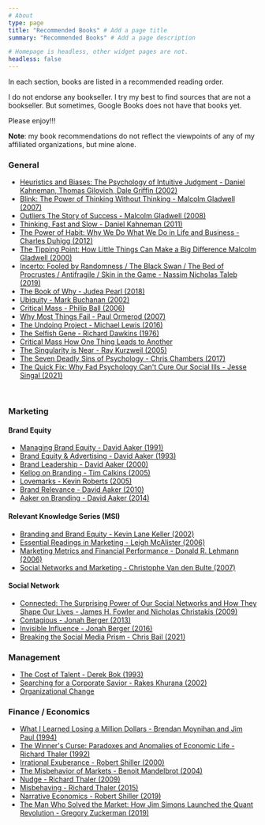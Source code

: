 ```yaml
---
# About
type: page
title: "Recommended Books" # Add a page title
summary: "Recommended Books" # Add a page description

# Homepage is headless, other widget pages are not.
headless: false
---
```


In each section, books are listed in a recommended reading order.  

I do not endorse any bookseller. I try my best to find sources that are not a bookseller. But sometimes, Google Books does not have that books yet.  

Please enjoy!!!

**Note**: my book recommendations do not reflect the viewpoints of any of my affiliated organizations, but mine alone.  

### General

 * [Heuristics and Biases: The Psychology of Intuitive Judgment - Daniel Kahneman, Thomas Gilovich, Dale Griffin (2002)](https://www.google.com/books/edition/Heuristics_and_Biases/FfTVDY-zrCoC?)
 * [Blink: The Power of Thinking Without Thinking - Malcolm Gladwell (2007)](https://books.google.com/books/about/Blink.html?id=VKGbb1hg8JAC)
 * [Outliers The Story of Success - Malcolm Gladwell (2008)](https://www.google.com/books/edition/Outliers/3NSImqqnxnkC)
 * [Thinking, Fast and Slow - Daniel Kahneman (2011)](https://books.google.com/books/about/Thinking_Fast_and_Slow.html?id=ZuKTvERuPG8C)
 * [The Power of Habit: Why We Do What We Do in Life and Business - Charles Duhigg (2012)](https://books.google.com/books/about/The_Power_of_Habit.html?id=O1MInVXd_aoC)
 * [The Tipping Point: How Little Things Can Make a Big Difference Malcolm Gladwell (2000)](https://www.google.com/books/edition/The_Tipping_Point/yBDBEGBIUmgC)
 * [Incerto: Fooled by Randomness / The Black Swan / The Bed of Procrustes / Antifragile / Skin in the Game - Nassim Nicholas Taleb (2019)](https://www.google.com/books/edition/_/SruEuQEACAAJ?sa=X&ved=2ahUKEwinkOz_zJTtAhUScq0KHWVEB9EQre8FMBN6BAgKEAM)
 * [The Book of Why - Judea Pearl (2018)](https://www.google.com/books/edition/The_Book_of_Why/9H0dDQAAQBAJ)
 * [Ubiquity - Mark Buchanan (2002)](https://www.google.com/books/edition/Ubiquity/yagwR1tOSagC)
 * [Critical Mass - Philip Ball (2006)](https://www.google.com/books/edition/Critical_Mass/WPPUoHCgI6oC)
 * [Why Most Things Fail - Paul Ormerod (2007)](https://www.google.com/books/edition/Why_Most_Things_Fail/WI0uiS23DzEC)
 * [The Undoing Project - Michael Lewis (2016)](https://www.google.com/books/edition/The_Undoing_Project_A_Friendship_That_Ch/xpJHDAAAQBAJ?hl=en&gbpv=0)
 * [The Selfish Gene - Richard Dawkins (1976)](https://www.google.com/books/edition/The_Selfish_Gene/EJeHTt8hW7UC)
 * [Critical Mass How One Thing Leads to Another](https://www.google.com/books/edition/Critical_Mass/WPPUoHCgI6oC?hl=en&gbpv=0)
 * [The Singularity is Near - Ray Kurzweil (2005)](http://singularity.com/)
 * [The Seven Deadly Sins of Psychology - Chris Chambers (2017)](https://press.princeton.edu/books/paperback/9780691192277/the-seven-deadly-sins-of-psychology)
 * [The Quick Fix: Why Fad Psychology Can't Cure Our Social Ills - Jesse Singal (2021)](https://books.google.com/books?id=JLniDwAAQBAJ&source=gbs_book_other_versions)

<br>

### Marketing
#### Brand Equity

 * [Managing Brand Equity - David Aaker (1991)](https://www.google.com/books/edition/Managing_Brand_Equity/r_TSY5sxnO8C)
 * [Brand Equity & Advertising - David Aaker (1993)](https://www.google.com/books/edition/Brand_Equity_Advertising/Cb3eAQAAQBAJ)
 * [Brand Leadership - David Aaker (2000)](https://www.google.com/books/edition/Brand_Leadership/lfuL2aefJSsC)
 * [Kellog on Branding - Tim Calkins (2005)](https://www.google.com/books/edition/Kellogg_on_Branding/vaQml4zkXfsC)
 * [Lovemarks - Kevin Roberts (2005)](https://books.google.com/books/about/Lovemarks.html?id=_oy64RS_Z-wC)
 * [Brand Relevance - David Aaker (2010)](https://www.google.com/books/edition/Brand_Relevance/BXzLTfbJFcgC)
 * [Aaker on Branding - David Aaker (2014)](https://www.google.com/books/edition/Aaker_on_Branding/Bu3YAgAAQBAJ)

#### Relevant Knowledge Series (MSI)

 * [Branding and Brand Equity - Kevin Lane Keller (2002)](http://www.msii.clients.bostonwebdevelopment.com/books/branding-and-brand-equity/)
 * [Essential Readings in Marketing - Leigh McAlister (2006)](http://msii.clients.bostonwebdevelopment.com/books/essential-readings-in-marketing-with-2006-2010-update/)
 * [Marketing Metrics and Financial Performance - Donald R. Lehmann (2006)](http://msii.clients.bostonwebdevelopment.com/books/marketing-metrics-and-financial-performance/)
 * [Social Networks and Marketing - Christophe Van den Bulte (2007)](http://msii.clients.bostonwebdevelopment.com/books/social-networks-and-marketing/)

#### Social Network

 * [Connected: The Surprising Power of Our Social Networks and How They Shape Our Lives - James H. Fowler and Nicholas Christakis (2009)](https://www.google.com/books/edition/Connected/LXHi4wgIkzEC)
 * [Contagious - Jonah Berger (2013)](https://www.google.com/books/edition/Contagious/7vVnkdNayFkC)
 * [Invisible Influence - Jonah Berger (2016)](https://www.google.com/books/edition/Invisible_Influence/f90nDwAAQBAJ)
 * [Breaking the Social Media Prism - Chris Bail (2021)](https://press.princeton.edu/books/hardcover/9780691203423/breaking-the-social-media-prism)
 
### Management

 * [The Cost of Talent - Derek Bok (1993)](https://www.google.com/books/edition/The_Cost_of_Talent/s32WZcq7lYYC)
 * [Searching for a Corporate Savior - Rakes Khurana (2002)](https://www.google.com/books/edition/Searching_for_a_Corporate_Savior/y6Jvfnv9Vw8C)
 * [Organizational Change](https://www.google.com/books/edition/_/PsB9DwAAQBAJ?hl=en&sa=X&ved=2ahUKEwjcjJrMkZ_vAhVJMawKHUVgAxAQre8FMBV6BAgLEAc)

### Finance / Economics

 * [What I Learned Losing a Million Dollars - Brendan Moynihan and Jim Paul (1994)](https://www.google.com/books/edition/What_I_Learned_Losing_a_Million_Dollars/NV2rAgAAQBAJ?hl=en&gbpv=1&printsec=frontcover)
 * [The Winner's Curse: Paradoxes and Anomalies of Economic Life - Richard Thaler (1992)](https://books.google.com/books/about/The_Winner_s_Curse.html?id=5AsPAQAAMAAJ)
 * [Irrational Exuberance - Robert Shiller (2000)](https://www.google.com/books/edition/Irrational_Exuberance/_aIpBQAAQBAJ)
 * [The Misbehavior of Markets - Benoit Mandelbrot (2004)](https://www.google.com/books/edition/_/M0U5tAEACAAJ) 
 * [Nudge - Richard Thaler (2009)](https://books.google.com/books?id=bt6sPxiYdfkC)
 * [Misbehaving - Richard Thaler (2015)](https://www.google.com/books/edition/Misbehaving_The_Making_of_Behavioral_Eco/xQedBAAAQBAJ)
 * [Narrative Economics - Robert Shiller (2019)](https://www.google.com/books/edition/Narrative_Economics/DdPgDwAAQBAJ)
 * [The Man Who Solved the Market: How Jim Simons Launched the Quant Revolution - Gregory Zuckerman (2019)](https://www.google.com/books/edition/The_Man_Who_Solved_the_Market/YUmHDwAAQBAJ?hl=en&gbpv=0)
